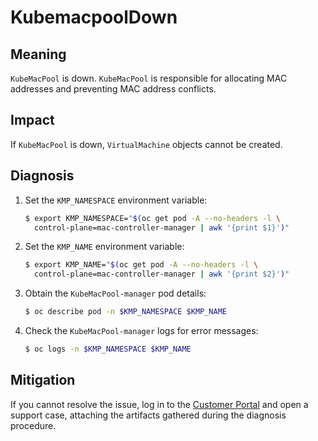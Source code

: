 # KubemacpoolDown

## Meaning

`KubeMacPool` is down. `KubeMacPool` is responsible for allocating MAC
addresses and preventing MAC address conflicts.

## Impact

If `KubeMacPool` is down, `VirtualMachine` objects cannot be created.

## Diagnosis

1. Set the `KMP_NAMESPACE` environment variable:

   ```bash
   $ export KMP_NAMESPACE="$(oc get pod -A --no-headers -l \
     control-plane=mac-controller-manager | awk '{print $1}')"
   ```

2. Set the `KMP_NAME` environment variable:

   ```bash
   $ export KMP_NAME="$(oc get pod -A --no-headers -l \
     control-plane=mac-controller-manager | awk '{print $2}')"
   ```

3. Obtain the `KubeMacPool-manager` pod details:

   ```bash
   $ oc describe pod -n $KMP_NAMESPACE $KMP_NAME
   ```

4. Check the `KubeMacPool-manager` logs for error messages:

   ```bash
   $ oc logs -n $KMP_NAMESPACE $KMP_NAME
   ```

## Mitigation

If you cannot resolve the issue, log in to the
[Customer Portal](https://access.redhat.com) and open a support case,
attaching the artifacts gathered during the diagnosis procedure.
